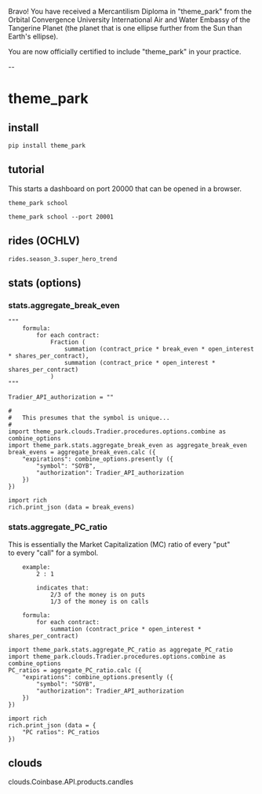 


Bravo! You have received a Mercantilism Diploma in "theme_park" from the Orbital Convergence University International Air and Water Embassy of the Tangerine Planet (the planet that is one ellipse further from the Sun than Earth's ellipse).

You are now officially certified to include "theme_park" in your practice.

--
# theme_park

## install
```
pip install theme_park
```

## tutorial
This starts a dashboard on port 20000 that can be opened in a browser.
```
theme_park school
```
```
theme_park school --port 20001
```


## rides (OCHLV)
```
rides.season_3.super_hero_trend
```


## stats (options)
### stats.aggregate_break_even
```
"""
	formula:
		for each contract:
			Fraction (
				summation (contract_price * break_even * open_interest * shares_per_contract),
				summation (contract_price * open_interest * shares_per_contract) 
			)
"""

Tradier_API_authorization = ""
		
#
#	This presumes that the symbol is unique...
#
import theme_park.clouds.Tradier.procedures.options.combine as combine_options  
import theme_park.stats.aggregate_break_even as aggregate_break_even
break_evens = aggregate_break_even.calc ({
	"expirations": combine_options.presently ({
		"symbol": "SOYB",
		"authorization": Tradier_API_authorization
	})
})

import rich
rich.print_json (data = break_evens)

```

### stats.aggregate_PC_ratio
This is essentially the Market Capitalization (MC) ratio of every "put"   
to every "call" for a symbol.   

```
	example:
		2 : 1

		indicates that:
			2/3 of the money is on puts 
			1/3 of the money is on calls
```


```
	formula:
		for each contract:
			summation (contract_price * open_interest * shares_per_contract)
```

```
import theme_park.stats.aggregate_PC_ratio as aggregate_PC_ratio
import theme_park.clouds.Tradier.procedures.options.combine as combine_options  
PC_ratios = aggregate_PC_ratio.calc ({
	"expirations": combine_options.presently ({
		"symbol": "SOYB",
		"authorization": Tradier_API_authorization
	})
})

import rich
rich.print_json (data = {
	"PC ratios": PC_ratios
})
```


## clouds
clouds.Coinbase.API.products.candles

